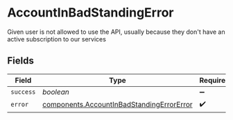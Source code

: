 # AccountInBadStandingError

Given user is not allowed to use the API, usually because they don't have an active subscription to our services


## Fields

| Field                                                                                                  | Type                                                                                                   | Required                                                                                               | Description                                                                                            |
| ------------------------------------------------------------------------------------------------------ | ------------------------------------------------------------------------------------------------------ | ------------------------------------------------------------------------------------------------------ | ------------------------------------------------------------------------------------------------------ |
| `success`                                                                                              | *boolean*                                                                                              | :heavy_minus_sign:                                                                                     | N/A                                                                                                    |
| `error`                                                                                                | [components.AccountInBadStandingErrorError](../../models/components/accountinbadstandingerrorerror.md) | :heavy_check_mark:                                                                                     | N/A                                                                                                    |